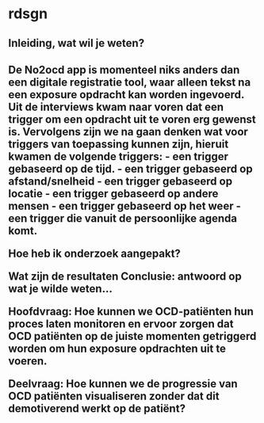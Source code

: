 # rdsgn

<h2>Inleiding, wat wil je weten?<h2>
De No2ocd app is momenteel niks anders dan een digitale registratie tool, waar alleen tekst na een exposure opdracht kan worden ingevoerd. Uit de interviews kwam naar voren dat een trigger om een opdracht uit te voren erg gewenst is. Vervolgens zijn we na gaan denken wat voor triggers van toepassing kunnen zijn, hieruit kwamen de volgende triggers:
- een trigger gebaseerd op de tijd.
- een trigger gebaseerd op afstand/snelheid
- een trigger gebaseerd op locatie
- een trigger gebaseerd op andere mensen
- een trigger gebaseerd op het weer
- een trigger die vanuit de persoonlijke agenda komt.

Hoe heb ik onderzoek aangepakt? 

Wat zijn de resultaten
Conclusie: antwoord op wat je wilde weten…

Hoofdvraag:
Hoe kunnen we OCD-patiënten hun proces laten monitoren en ervoor zorgen dat OCD patiënten op de juiste momenten getriggerd worden om hun exposure opdrachten uit te voeren.

Deelvraag:
Hoe kunnen we de progressie van OCD patiënten visualiseren zonder dat dit demotiverend werkt op de patiënt? 



